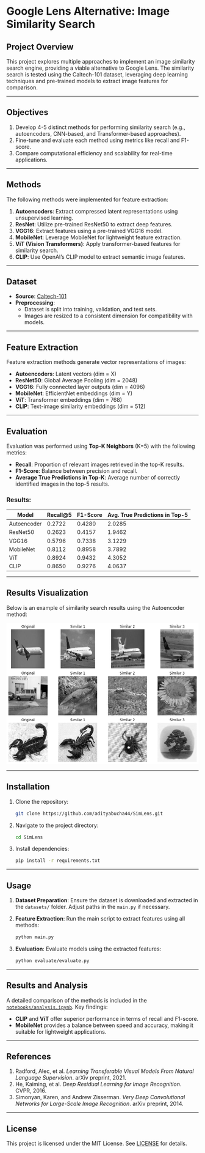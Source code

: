 # **Google Lens Alternative: Image Similarity Search**

## **Project Overview**
This project explores multiple approaches to implement an image similarity search engine, providing a viable alternative to Google Lens. The similarity search is tested using the Caltech-101 dataset, leveraging deep learning techniques and pre-trained models to extract image features for comparison.

---

## **Objectives**
1. Develop 4-5 distinct methods for performing similarity search (e.g., autoencoders, CNN-based, and Transformer-based approaches).
2. Fine-tune and evaluate each method using metrics like recall and F1-score.
3. Compare computational efficiency and scalability for real-time applications.

---

## **Methods**
The following methods were implemented for feature extraction:
1. **Autoencoders**: Extract compressed latent representations using unsupervised learning.
2. **ResNet**: Utilize pre-trained ResNet50 to extract deep features.
3. **VGG16**: Extract features using a pre-trained VGG16 model.
4. **MobileNet**: Leverage MobileNet for lightweight feature extraction.
5. **ViT (Vision Transformers)**: Apply transformer-based features for similarity search.
6. **CLIP**: Use OpenAI’s CLIP model to extract semantic image features.

---

## **Dataset**
- **Source**: [Caltech-101](https://data.caltech.edu/records/mzrjq-6wc02/files/caltech-101.zip)
- **Preprocessing**:
  - Dataset is split into training, validation, and test sets.
  - Images are resized to a consistent dimension for compatibility with models.

---

## **Feature Extraction**
Feature extraction methods generate vector representations of images:
- **Autoencoders**: Latent vectors (dim = X)
- **ResNet50**: Global Average Pooling (dim = 2048)
- **VGG16**: Fully connected layer outputs (dim = 4096)
- **MobileNet**: EfficientNet embeddings (dim = Y)
- **ViT**: Transformer embeddings (dim = 768)
- **CLIP**: Text-image similarity embeddings (dim = 512)

---

## **Evaluation**
Evaluation was performed using **Top-K Neighbors** (K=5) with the following metrics:
- **Recall**: Proportion of relevant images retrieved in the top-K results.
- **F1-Score**: Balance between precision and recall.
- **Average True Predictions in Top-K**: Average number of correctly identified images in the top-5 results.

### Results:
| **Model**      | **Recall@5** | **F1-Score** | **Avg. True Predictions in Top-5** |
|-----------------|--------------|--------------|------------------------------------|
| Autoencoder     | 0.2722       | 0.4280       | 2.0285                             |
| ResNet50        | 0.2623       | 0.4157       | 1.9462                             |
| VGG16           | 0.5796       | 0.7338       | 3.1229                             |
| MobileNet       | 0.8112       | 0.8958       | 3.7892                             |
| ViT             | 0.8924       | 0.9432       | 4.3052                             |
| CLIP            | 0.8650       | 0.9276       | 4.0637                             |

---

## **Results Visualization**
Below is an example of similarity search results using the Autoencoder method:

![Autoencoder Results](assets/image.png)

---

## **Installation**
1. Clone the repository:
   ```bash
   git clone https://github.com/adityabucha44/SimLens.git
   ```
2. Navigate to the project directory:
   ```bash
   cd SimLens
   ```
3. Install dependencies:
   ```bash
   pip install -r requirements.txt
   ```

---

## **Usage**
1. **Dataset Preparation**:
   Ensure the dataset is downloaded and extracted in the `datasets/` folder. Adjust paths in the `main.py` if necessary.

2. **Feature Extraction**:
   Run the main script to extract features using all methods:
   ```bash
   python main.py
   ```

3. **Evaluation**:
   Evaluate models using the extracted features:
   ```bash
   python evaluate/evaluate.py
   ```

---

## **Results and Analysis**
A detailed comparison of the methods is included in the [`notebooks/analysis.ipynb`](notebooks/rev_image_search.ipynb.ipynb). Key findings:
- **CLIP** and **ViT** offer superior performance in terms of recall and F1-score.
- **MobileNet** provides a balance between speed and accuracy, making it suitable for lightweight applications.

---

## **References**
1. Radford, Alec, et al. *Learning Transferable Visual Models From Natural Language Supervision*. arXiv preprint, 2021.
2. He, Kaiming, et al. *Deep Residual Learning for Image Recognition*. CVPR, 2016.
3. Simonyan, Karen, and Andrew Zisserman. *Very Deep Convolutional Networks for Large-Scale Image Recognition*. arXiv preprint, 2014.

---

## **License**
This project is licensed under the MIT License. See [LICENSE](LICENSE) for details.

